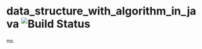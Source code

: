 # data_structure_with_algorithm_in_java ![Build Status](https://travis-ci.org/Linuxea/dataalgorithm_in_java.svg?branch=master)

no.